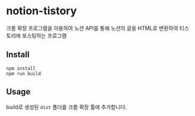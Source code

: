 # notion-tistory
크롬 확장 프로그램을 이용하여 노션 API를 통해 노션의 글을 HTML로 변환하여 티스토리에 포스팅하는 프로그램

## Install
```
npm install
npm run build
```

## Usage
build로 생성된 `dist` 폴더를 크롬 확장 툴에 추가합니다.
